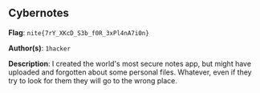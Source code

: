 ## Cybernotes

**Flag**: `nite{7rY_XKcD_S3b_f0R_3xPl4nA7i0n}`

**Author(s)**: `1hacker`

**Description**: I created the world's most secure notes app, but might have uploaded and forgotten about some personal files. Whatever, even if they try to look for them they will go to the wrong place.
